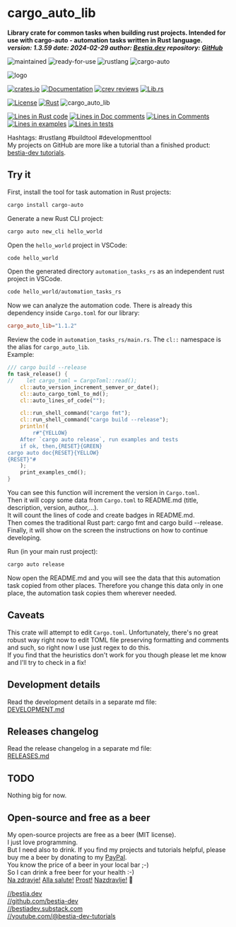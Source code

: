 # cargo_auto_lib

[//]: # (auto_cargo_toml_to_md start)

**Library crate for common tasks when building rust projects. Intended for use with cargo-auto - automation tasks written in Rust language.**  
***version: 1.3.59 date: 2024-02-29 author: [Bestia.dev](https://bestia.dev) repository: [GitHub](https://github.com/bestia-dev/cargo_auto_lib)***

 ![maintained](https://img.shields.io/badge/maintained-green)
 ![ready-for-use](https://img.shields.io/badge/ready_for_use-green)
 ![rustlang](https://img.shields.io/badge/rustlang-orange)
 ![cargo-auto](https://img.shields.io/badge/cargo_auto-orange)

[//]: # (auto_cargo_toml_to_md end)

 ![logo](https://raw.githubusercontent.com/bestia-dev/cargo-auto/main/images/logo/logo_cargo_auto.svg)

 [![crates.io](https://img.shields.io/crates/v/cargo_auto_lib.svg)](https://crates.io/crates/cargo_auto_lib)
 [![Documentation](https://docs.rs/cargo_auto_lib/badge.svg)](https://docs.rs/cargo_auto_lib/)
 [![crev reviews](https://web.crev.dev/rust-reviews/badge/crev_count/cargo_auto_lib.svg)](https://web.crev.dev/rust-reviews/crate/cargo_auto_lib/)
 [![Lib.rs](https://img.shields.io/badge/Lib.rs-rust-orange.svg)](https://lib.rs/crates/cargo_auto_lib/)

 [![License](https://img.shields.io/badge/license-MIT-blue.svg)](https://github.com/bestia-dev/cargo_auto_lib/blob/master/LICENSE)
 [![Rust](https://github.com/bestia-dev/cargo_auto_lib/workflows/rust_fmt_auto_build_test/badge.svg)](https://github.com/bestia-dev/cargo_auto_lib/)
 ![cargo_auto_lib](https://bestia.dev/webpage_hit_counter/get_svg_image/276360626.svg)

[//]: # (auto_lines_of_code start)
[![Lines in Rust code](https://img.shields.io/badge/Lines_in_Rust-2471-green.svg)](https://github.com/bestia-dev/cargo_auto_lib/)
[![Lines in Doc comments](https://img.shields.io/badge/Lines_in_Doc_comments-352-blue.svg)](https://github.com/bestia-dev/cargo_auto_lib/)
[![Lines in Comments](https://img.shields.io/badge/Lines_in_comments-361-purple.svg)](https://github.com/bestia-dev/cargo_auto_lib/)
[![Lines in examples](https://img.shields.io/badge/Lines_in_examples-28-yellow.svg)](https://github.com/bestia-dev/cargo_auto_lib/)
[![Lines in tests](https://img.shields.io/badge/Lines_in_tests-79-orange.svg)](https://github.com/bestia-dev/cargo_auto_lib/)

[//]: # (auto_lines_of_code end)

Hashtags: #rustlang #buildtool #developmenttool  
My projects on GitHub are more like a tutorial than a finished product: [bestia-dev tutorials](https://github.com/bestia-dev/tutorials_rust_wasm).

## Try it

First, install the tool for task automation in Rust projects:

```bash
cargo install cargo-auto
```

Generate a new Rust CLI project:

```bash
cargo auto new_cli hello_world
```

Open the `hello_world` project in VSCode:

```bash
code hello_world
```

Open the generated directory `automation_tasks_rs` as an independent rust project in VSCode.

```bash
code hello_world/automation_tasks_rs
```

Now we can analyze the automation code. There is already this dependency inside `Cargo.toml` for our library:  

```toml
cargo_auto_lib="1.1.2"
```

Review the code in `automation_tasks_rs/main.rs`. The `cl::` namespace is the alias for `cargo_auto_lib`.  
Example:  

```rust ignore
/// cargo build --release
fn task_release() {
//    let cargo_toml = CargoToml::read();
    cl::auto_version_increment_semver_or_date();
    cl::auto_cargo_toml_to_md();
    cl::auto_lines_of_code("");

    cl::run_shell_command("cargo fmt");
    cl::run_shell_command("cargo build --release");
    println!(
        r#"{YELLOW}
    After `cargo auto release`, run examples and tests
    if ok, then,{RESET}{GREEN}
cargo auto doc{RESET}{YELLOW}
{RESET}"#
    );
    print_examples_cmd();
}
```

You can see this function will increment the version in `Cargo.toml`.  
Then it will copy some data from `Cargo.toml` to README.md (title, description, version, author,...).  
It will count the lines of code and create badges in README.md.  
Then comes the traditional Rust part: cargo fmt and cargo build --release.  
Finally, it will show on the screen the instructions on how to continue developing.  

Run (in your main rust project):

```bash
cargo auto release
```

Now open the README.md and you will see the data that this automation task copied from other places. Therefore you change this data only in one place, the automation task copies them wherever needed.

## Caveats

This crate will attempt to edit `Cargo.toml`. Unfortunately, there's no great robust way right now to edit TOML file preserving formatting and comments and such, so right now I use just regex to do this.  
If you find that the heuristics don't work for you though please let me know and I'll try to check in a fix!

## Development details

Read the development details in a separate md file:  
[DEVELOPMENT.md](https://github.com/bestia-dev/cargo_auto_lib/blob/main/DEVELOPMENT.md)

## Releases changelog

Read the release changelog in a separate md file:  
[RELEASES.md](https://github.com/bestia-dev/cargo_auto_lib/blob/main/RELEASES.md)

## TODO

Nothing big for now.

## Open-source and free as a beer

My open-source projects are free as a beer (MIT license).  
I just love programming.  
But I need also to drink. If you find my projects and tutorials helpful, please buy me a beer by donating to my [PayPal](https://paypal.me/LucianoBestia).  
You know the price of a beer in your local bar ;-)  
So I can drink a free beer for your health :-)  
[Na zdravje!](https://translate.google.com/?hl=en&sl=sl&tl=en&text=Na%20zdravje&op=translate) [Alla salute!](https://dictionary.cambridge.org/dictionary/italian-english/alla-salute) [Prost!](https://dictionary.cambridge.org/dictionary/german-english/prost) [Nazdravlje!](https://matadornetwork.com/nights/how-to-say-cheers-in-50-languages/) 🍻

[//bestia.dev](https://bestia.dev)  
[//github.com/bestia-dev](https://github.com/bestia-dev)  
[//bestiadev.substack.com](https://bestiadev.substack.com)  
[//youtube.com/@bestia-dev-tutorials](https://youtube.com/@bestia-dev-tutorials)  
